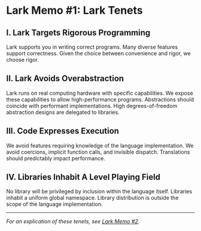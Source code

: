 Lark Memo #1: Lark Tenets
=========================

I. Lark Targets Rigorous Programming
------------------------------------

Lark supports you in writing correct programs.
Many diverse features support correctness.
Given the choice between convenience and rigor, we choose rigor.

II. Lark Avoids Overabstraction
-------------------------------

Lark runs on real computing hardware with specific capabilities.
We expose these capabilities to allow high-performance programs.
Abstractions should coincide with performant implementations.
High degrees-of-freedom abstraction designs are delegated to libraries.

III. Code Expresses Execution
-----------------------------

We avoid features requiring knowledge of the language implementation.
We avoid coercions, implicit function calls, and invisible dispatch.
Translations should predictably impact performance.

IV. Libraries Inhabit A Level Playing Field
-------------------------------------------

No library will be privileged by inclusion within the language itself.
Libraries inhabit a uniform global namespace.
Library distribution is outside the scope of the language implementation.

---
*For an explication of these tenets, see [Lark Memo #2](https://github.com/mptz/lark-memos/blob/master/memos/memo-2.md).*

